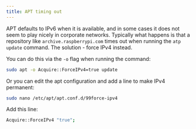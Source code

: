 ```yaml
---
title: APT timing out
---
```


APT defaults to IPv6 when it is available, and in some cases it does not seem to play nicely in corporate networks. Typically what happens is that a repository like `archive.raspberrypi.com` times out when running the `atp update` command. The solution - force IPv4 instead.

You can do this via the `-o` flag when running the command:

```bash
sudo apt -o Acquire::ForceIPv4=true update
```

Or you can edit the apt configuration and add a line to make IPv4 permanent:

```bash
sudo nano /etc/apt/apt.conf.d/99force-ipv4
```

Add this line:

```bash
Acquire::ForceIPv4 "true";
```
